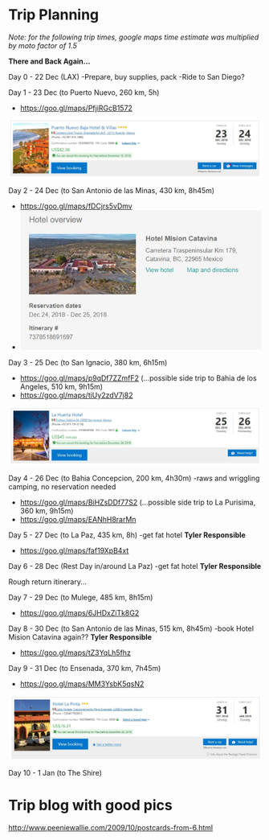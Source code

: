 <!-- TITLE: Baja Dec 2018 -->
<!-- SUBTITLE: A quick summary of Baja Dec 2018 -->

# Trip Planning

*Note: for the following trip times, google maps time estimate was multiplied by moto factor of 1.5*


**There and Back Again...**

Day 0 - 22 Dec (LAX)
-Prepare, buy supplies, pack
-Ride to San Diego?

Day 1 - 23 Dec (to Puerto Nuevo, 260 km, 5h)
* https://goo.gl/maps/PfjiRGcB1572

![Hotel Puerto Nuevo](/uploads/hotel-puerto-nuevo.jpg "Hotel Puerto Nuevo")

Day 2 - 24 Dec (to San Antonio de las Minas, 430 km, 8h45m)
* https://goo.gl/maps/fDCjrs5vDmv
* ![Hotelmision](/uploads/hotelmision.jpg "Hotelmision")

Day 3 - 25 Dec (to San Ignacio, 380 km, 6h15m)
* https://goo.gl/maps/p9qDf7ZZmfF2
(...possible side trip to Bahia de los Angeles, 510 km, 9h15m)
* https://goo.gl/maps/tiUy2zdV7j82

![Hotel La Huerta](/uploads/hotel-la-huerta.jpg "Hotel La Huerta")

Day 4 - 26 Dec (to Bahia Concepcion, 200 km, 4h30m)
-raws and wriggling camping, no reservation needed
* https://goo.gl/maps/BiHZsDDf77S2
(...possible side trip to La Purisima, 360 km, 9h15m)
* https://goo.gl/maps/EANhH8rarMn

Day 5 - 27 Dec (to La Paz, 435 km, 8h) 
-get fat hotel **Tyler Responsible**
* https://goo.gl/maps/faf19XpB4xt

Day 6 - 28 Dec (Rest Day in/around La Paz)
-get fat hotel **Tyler Responsible**

Rough return itinerary...

Day 7 - 29 Dec (to Mulege, 485 km, 8h15m)
* https://goo.gl/maps/6JHDxZiTk8G2

Day 8 - 30 Dec (to San Antonio de las Minas, 515 km, 8h45m)
-book Hotel Mision Catavina again?? **Tyler Responsible**

* https://goo.gl/maps/tZ3YqLh5fhz

Day 9 - 31 Dec (to Ensenada, 370 km, 7h45m)
* https://goo.gl/maps/MM3YsbK5qsN2

![Hotel La Pinta](/uploads/hotel-la-pinta.jpg "Hotel La Pinta")

Day 10 - 1 Jan (to The Shire)







# Trip blog with good pics
http://www.peeniewallie.com/2009/10/postcards-from-6.html
